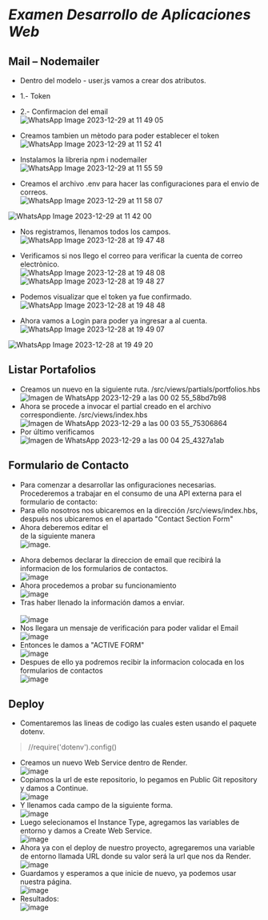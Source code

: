 # _Examen Desarrollo de Aplicaciones Web_ <br>

## Mail – Nodemailer <br>


* Dentro del modelo - user.js vamos a crear dos atributos. <br>
* 1.- Token <br>
* 2.- Confirmacion del email <br>
![WhatsApp Image 2023-12-29 at 11 49 05](https://github.com/DennisCatana/Examen-Web/assets/117743538/a6b566d6-4a0d-4dea-9512-c45ab45c62ef) <br>

* Creamos tambien un mètodo para poder establecer el token <br>
![WhatsApp Image 2023-12-29 at 11 52 41](https://github.com/DennisCatana/Examen-Web/assets/117743538/40c46984-9b76-4e59-aeae-eb58d638d45e) <br>

* Instalamos la libreria npm i nodemailer <br>
![WhatsApp Image 2023-12-29 at 11 55 59](https://github.com/DennisCatana/Examen-Web/assets/117743538/507d04aa-2b4d-4303-8540-2e36a6c2f786) <br>

 * Creamos el archivo .env para hacer las configuraciones para el envio de correos. <br>
![WhatsApp Image 2023-12-29 at 11 58 07](https://github.com/DennisCatana/Examen-Web/assets/117743538/78561658-2fe8-4c80-bbb5-ec18aa774bea) <br>

![WhatsApp Image 2023-12-29 at 11 42 00](https://github.com/DennisCatana/Examen-Web/assets/117743538/f6ed5112-dfb8-4982-906c-bcdfdf6d0ca8) <br>

* Nos registramos, llenamos todos los campos. <br>
![WhatsApp Image 2023-12-28 at 19 47 48](https://github.com/DennisCatana/Examen-Web/assets/117743538/3b3d745f-ec91-42fe-87f6-787bcf1c2819) <br>
* Verificamos si nos llego el correo para verificar la cuenta de correo electrònico. <br>
![WhatsApp Image 2023-12-28 at 19 48 08](https://github.com/DennisCatana/Examen-Web/assets/117743538/126b7b32-ee0f-4398-ac34-2177a389038d) <br>
![WhatsApp Image 2023-12-28 at 19 48 27](https://github.com/DennisCatana/Examen-Web/assets/117743538/1ae89e44-c724-48a5-859a-280989841188) <br>

* Podemos visualizar que el token ya fue confirmado. <br>
![WhatsApp Image 2023-12-28 at 19 48 48](https://github.com/DennisCatana/Examen-Web/assets/117743538/93f0afed-ba5f-418a-bfc6-1b90f9278091) <br>

* Ahora vamos a Login para poder ya ingresar a al cuenta. <br>
![WhatsApp Image 2023-12-28 at 19 49 07](https://github.com/DennisCatana/Examen-Web/assets/117743538/5ce092bd-d87e-4f27-9715-7fe0fd97a13a) <br>


![WhatsApp Image 2023-12-28 at 19 49 20](https://github.com/DennisCatana/Examen-Web/assets/117743538/0e04c639-c165-4a9f-900c-484efad16e41) <br>


## Listar Portafolios <br> 
* Creamos un nuevo en la siguiente ruta. /src/views/partials/portfolios.hbs <br>
![Imagen de WhatsApp 2023-12-29 a las 00 02 55_58bd7b98](https://github.com/DennisCatana/Examen-Web/assets/117743120/465cc9a7-4590-435a-b4ad-cce822b550b2) <br>
* Ahora se procede a invocar el partial creado en el archivo correspondiente. /src/views/index.hbs <br>
![Imagen de WhatsApp 2023-12-29 a las 00 03 55_75306864](https://github.com/DennisCatana/Examen-Web/assets/117743120/54fbfecf-18f2-4b3a-aa37-9125660c70b8) <br>
* Por último verificamos <br>
![Imagen de WhatsApp 2023-12-29 a las 00 04 25_4327a1ab](https://github.com/DennisCatana/Examen-Web/assets/117743120/0fe64dda-f393-4196-975c-5ffecc3945d9) <br>


## Formulario de Contacto <br>
* Para comenzar a desarrollar las onfiguraciones necesarias. Procederemos a trabajar en el consumo de una API externa para el formulario de contacto:<br>
* Para ello nosotros nos ubicaremos en la dirección /src/views/index.hbs, después nos ubicaremos en el apartado "Contact Section Form" <br>
* Ahora deberemos editar el <form> de la siguiente manera <br>
![image](https://github.com/DennisCatana/Examen-Web/assets/139184732/700ee5da-a963-4779-9712-2fc212c6d18e). <br>
* Ahora debemos declarar la direccion de email que recibirá la informacion de los formularios de contactos. <br>
![image](https://github.com/DennisCatana/Examen-Web/assets/139184732/4aaf72b5-f054-4a54-9f70-2c23071d689a) <br>
* Ahora procedemos a probar su funcionamiento <br>
![image](https://github.com/DennisCatana/Examen-Web/assets/139184732/5f01ad4b-0314-4ca7-ba66-ce7f19c1c225) <br>
* Tras haber llenado la información damos a enviar. <br>
<br> ![image](https://github.com/DennisCatana/Examen-Web/assets/139184732/60fced5e-43b8-4379-990e-91f45917447e) <br>
* Nos llegara un mensaje de verificación para poder validar el Email 
<br> ![image](https://github.com/DennisCatana/Examen-Web/assets/139184732/99ec9fb9-694f-4d37-8da0-d6d7fa13ef94) <br>
* Entonces le damos a "ACTIVE FORM" <br>
![image](https://github.com/DennisCatana/Examen-Web/assets/139184732/09a5f7ba-2873-4a27-b8dd-cb971a858310) <br>
* Despues de ello ya podremos recibir la informacion colocada en los formularios de contactos <br> 
![image](https://github.com/DennisCatana/Examen-Web/assets/139184732/9ec6564a-df99-4f3e-adbb-7b516d0cb1e8)

## Deploy <br>
* Comentaremos las lineas de codigo las cuales esten usando el paquete dotenv.<br>
>//require('dotenv').config()
* Creamos un nuevo Web Service dentro de Render.<br>
![image](https://github.com/DennisCatana/Examen-Web/assets/150082943/5a5c9471-bbe2-4d59-9819-43283187bcc4)<br>
* Copiamos la url de este repositorio, lo pegamos en Public Git repository y damos a Continue.<br>
![image](https://github.com/DennisCatana/Examen-Web/assets/150082943/f4ba6e30-ffb0-48a6-8b9c-0beca3a633f0)<br>
* Y llenamos cada campo de la siguiente forma.<br>
![image](https://github.com/DennisCatana/Examen-Web/assets/150082943/76c1787a-a501-47a8-aafd-d94f5d6e53da)<br>
* Luego selecionamos el Instance Type, agregamos las variables de entorno y damos a Create Web Service.<br>
![image](https://github.com/DennisCatana/Examen-Web/assets/150082943/5abb4987-0c4b-412b-8f73-e38fcf5c0aa1)<br>
* Ahora ya con el deploy de nuestro proyecto, agregaremos una variable de entorno llamada URL donde su valor será la url que nos da Render.<br>
![image](https://github.com/DennisCatana/Examen-Web/assets/150082943/781fe8c6-c13f-448c-8f1f-799d16f99511)<br>
* Guardamos y esperamos a que inicie de nuevo, ya podemos usar nuestra página.<br>
![image](https://github.com/DennisCatana/Examen-Web/assets/150082943/a00e0a96-ee50-46d5-8d9d-d9ddeff9a117)<br>
* Resultados:<br>
![image](https://github.com/DennisCatana/Examen-Web/assets/150082943/b46dd604-d2c9-47eb-8777-12771705dea1)<br>





